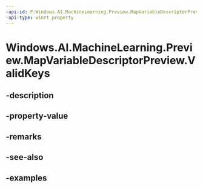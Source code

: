 ```yaml
---
-api-id: P:Windows.AI.MachineLearning.Preview.MapVariableDescriptorPreview.ValidKeys
-api-type: winrt property
---
```


<!-- Property syntax.
public IIterable<string> ValidKeys { get; }
-->

# Windows.AI.MachineLearning.Preview.MapVariableDescriptorPreview.ValidKeys

## -description

## -property-value

## -remarks

## -see-also

## -examples

